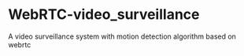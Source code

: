 # WebRTC-video_surveillance
A video surveillance system with motion detection algorithm based on webrtc
